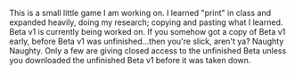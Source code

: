 This is a small little game I am working on. I learned "print" in class and expanded heavily, doing my research; copying and pasting what I learned. Beta v1 is currently being worked on. If you somehow got a copy of Beta v1 early, before Beta v1 was unfinished...then you're slick, aren't ya? Naughty Naughty.
Only a few are giving closed access to the unfinished Beta unless you downloaded the unfinished Beta v1 before it was taken down.
